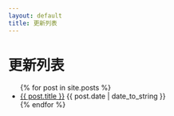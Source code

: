 ```yaml
---
layout: default
title: 更新列表
---
```


# 更新列表

<ul class="log-list">
  {% for post in site.posts %}
    <li>
      <a href="{{ post.url | relative_url }}">{{ post.title }}</a>
      <span>{{ post.date | date_to_string }}</span>
    </li>
  {% endfor %}
</ul>

